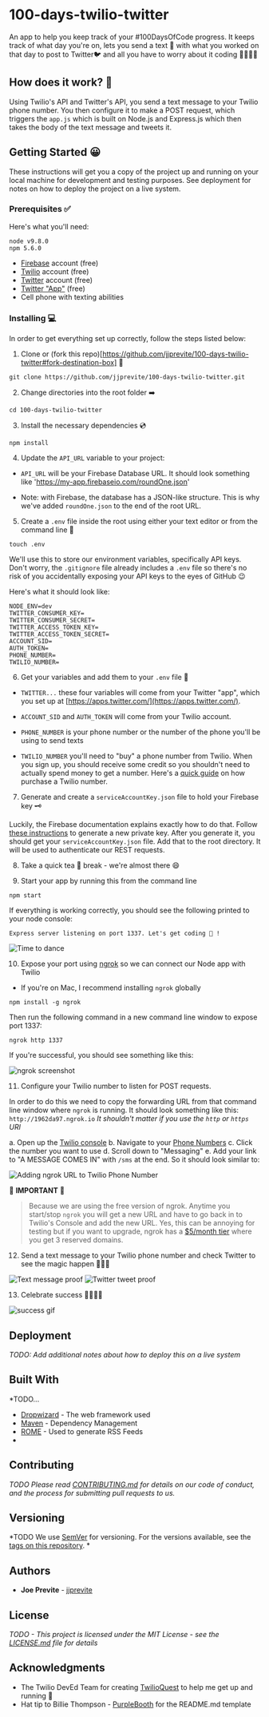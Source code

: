 # 100-days-twilio-twitter
An app to help you keep track of your #100DaysOfCode progress. It keeps track of what day you're on, lets you send a text 📱 with what you worked on that day to post to Twitter🐦 and all you have to worry about it coding 🕺🏻💃🏻

## How does it work? 🤔
Using Twilio's API and Twitter's API, you send a text message to your Twilio phone number. You then configure it to make a POST request, which triggers the `app.js` which is built on Node.js and Express.js which then takes the body of the text message and tweets it. 

## Getting Started 😀

These instructions will get you a copy of the project up and running on your local machine for development and testing purposes. See deployment for notes on how to deploy the project on a live system.

### Prerequisites ✅

Here's what you'll need: 

```
node v9.8.0
npm 5.6.0
```

- [Firebase](https://firebase.google.com/) account (free)
- [Twilio](https://www.twilio.com/try-twilio) account (free)
- [Twitter](https://twitter.com/signup?lang=en) account (free)
- [Twitter "App"](https://apps.twitter.com/) (free)
- Cell phone with texting abilities 

### Installing 💻

In order to get everything set up correctly, follow the steps listed below: 

1. Clone or (fork this repo)[https://github.com/jjprevite/100-days-twilio-twitter#fork-destination-box] 🍴

```
git clone https://github.com/jjprevite/100-days-twilio-twitter.git
```

2. Change directories into the root folder ➡️

```
cd 100-days-twilio-twitter
```

3. Install the necessary dependencies 💿

```
npm install
```

4. Update the `API_URL` variable to your project:

- `API_URL` will be your Firebase Database URL. It should look something like 'https://my-app.firebaseio.com/roundOne.json'
* Note: with Firebase, the database has a JSON-like structure. This is why we've added `roundOne.json` to the end of the root URL.

5. Create a `.env` file inside the root using either your text editor or from the command line 📁

```
touch .env
```

We'll use this to store our environment variables, specifically API keys. Don't worry, the `.gitignore` file already includes a `.env` file so there's no risk of you accidentally exposing your API keys to the eyes of GitHub 😉

Here's what it should look like: 

```
NODE_ENV=dev
TWITTER_CONSUMER_KEY=
TWITTER_CONSUMER_SECRET=
TWITTER_ACCESS_TOKEN_KEY=
TWITTER_ACCESS_TOKEN_SECRET=
ACCOUNT_SID=
AUTH_TOKEN=
PHONE_NUMBER=
TWILIO_NUMBER=
```

6. Get your variables and add them to your `.env` file 📝

- `TWITTER...` these four variables will come from your Twitter "app", which you set up at [https://apps.twitter.com/](https://apps.twitter.com/). 

- `ACCOUNT_SID` and `AUTH_TOKEN` will come from your Twilio account.

- `PHONE_NUMBER` is your phone number or the number of the phone you'll be using to send texts

- `TWILIO_NUMBER` you'll need to "buy" a phone number from Twilio. When you sign up, you should receive some credit so you shouldn't need to actually spend money to get a number. Here's a [quick guide](https://support.twilio.com/hc/en-us/articles/223135247-How-to-Search-for-and-Purchase-Twilio-Phone-Numbers-from-Console) on how purchase a Twilio number.

7. Generate and create a `serviceAccountKey.json` file to hold your Firebase key 🗝

Luckily, the Firebase documentation explains exactly how to do that. Follow [these instructions](https://firebase.google.com/docs/database/rest/auth#generate_an_access_token) to generate a new private key. After you generate it, you should get your `serviceAccountKey.json` file. Add that to the root directory. It will be used to authenticate our REST requests.

8. Take a quick tea 🍵 break - we're almost there 😄

9. Start your app by running this from the command line

```
npm start
```

If everything is working correctly, you should see the following printed to your node console:

```
Express server listening on port 1337. Let's get coding 🎉 !
```
![Time to dance](https://media.giphy.com/media/l3V0lsGtTMSB5YNgc/giphy.gif)

10. Expose your port using [ngrok](https://ngrok.com/) so we can connect our Node app with Twilio

- If you're on Mac, I recommend installing `ngrok` globally

```
npm install -g ngrok
```

Then run the following command in a new command line window to expose port 1337:

```
ngrok http 1337
```

If you're successful, you should see something like this:

![ngrok screenshot](https://i.imgur.com/WRJ2rZH.png)

11. Configure your Twilio number to listen for POST requests.

In order to do this we need to copy the forwarding URL from that command line window where `ngrok` is running. It should look something like this: `http://1962da97.ngrok.io` *It shouldn't matter if you use the `http` or `https` URl*

a. Open up the [Twilio console](https://www.twilio.com/console)
b. Navigate to your [Phone Numbers](https://www.twilio.com/console/phone-numbers/incoming)
c. Click the number you want to use
d. Scroll down to "Messaging"
e. Add your link to "A MESSAGE COMES IN" with `/sms` at the end. So it should look similar to: 

![Adding ngrok URL to Twilio Phone Number](https://i.imgur.com/c5KWmx9.png)

🛑 **IMPORTANT** 🛑
> Because we are using the free version of ngrok. Anytime you start/stop `ngrok` you will get a new URL and have to go back in to Twilio's Console and add the new URL. Yes, this can be annoying for testing but if you want to upgrade, ngrok has a [$5/month tier](https://ngrok.com/pricing) where you get 3 reserved domains. 

12. Send a text message to your Twilio phone number and check Twitter to see the magic happen 🧙🏼‍♂️

![Text message proof](blob:https://imgur.com/2bbc5a33-3651-4e34-b8b2-c11a79579c00)
![Twitter tweet proof](https://i.imgur.com/AjIlovC.png)

13. Celebrate success 🕺🏻💃🏻 

![success gif](https://media.giphy.com/media/2vA33ikUb0Qz6/giphy.gif)

## Deployment

*TODO: Add additional notes about how to deploy this on a live system*

## Built With

*TODO...
* [Dropwizard](http://www.dropwizard.io/1.0.2/docs/) - The web framework used
* [Maven](https://maven.apache.org/) - Dependency Management
* [ROME](https://rometools.github.io/rome/) - Used to generate RSS Feeds
*

## Contributing

*TODO Please read [CONTRIBUTING.md](https://gist.github.com/PurpleBooth/b24679402957c63ec426) for details on our code of conduct, and the process for submitting pull requests to us.*

## Versioning

*TODO We use [SemVer](http://semver.org/) for versioning. For the versions available, see the [tags on this repository](https://github.com/your/project/tags). *

## Authors

* **Joe Previte** - [jjprevite](https://github.com/jjprevite)

## License

*TODO - This project is licensed under the MIT License - see the [LICENSE.md](LICENSE.md) file for details*

## Acknowledgments

* The Twilio DevEd Team for creating [TwilioQuest](https://www.twilio.com/quest) to help me get up and running 🤗
* Hat tip to Billie Thompson - [PurpleBooth](https://github.com/PurpleBooth) for the README.md template 
